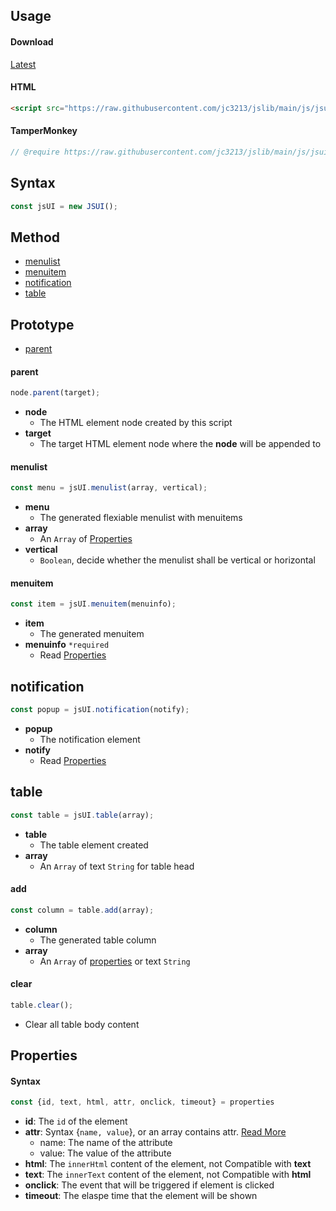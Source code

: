 ## Usage

#### Download
[Latest](https://raw.githubusercontent.com/jc3213/jslib/main/js/jsui.js)

#### HTML
```HTML
<script src="https://raw.githubusercontent.com/jc3213/jslib/main/js/jsui.js"></script>
```

#### TamperMonkey
```javascript
// @require https://raw.githubusercontent.com/jc3213/jslib/main/js/jsui.js
```

## Syntax
```javascript
const jsUI = new JSUI();
```

## Method
- [menulist](#menulist)
- [menuitem](#menuitem)
- [notification](#notification)
- [table](#table)

## Prototype
- [parent](#parent)

#### parent
```javascript
node.parent(target);
```
- **node**
    - The HTML element node created by this script
- **target**
    - The target HTML element node where the **node** will be appended to

#### menulist
```javascript
const menu = jsUI.menulist(array, vertical);
```
- **menu**
    - The generated flexiable menulist with menuitems
- **array**
    - An `Array` of [Properties](#properties)
- **vertical**
    - `Boolean`, decide whether the menulist shall be vertical or horizontal

#### menuitem
```javascript
const item = jsUI.menuitem(menuinfo);
```
- **item**
    - The generated menuitem
- **menuinfo** `*required`
    - Read [Properties](#properties)

## notification
```javascript
const popup = jsUI.notification(notify);
```
- **popup**
    - The notification element
- **notify**
    - Read [Properties](#properties)

## table
```javascript
const table = jsUI.table(array);
```
- **table**
    - The table element created
- **array**
    - An `Array` of text `String` for table head

#### add
```javascript
const column = table.add(array);
````
- **column**
    - The generated table column
- **array**
    - An `Array` of [properties](#properties) or text `String`

#### clear
````javascript
table.clear();
````
- Clear all table body content

## Properties

#### Syntax
```javascript
const {id, text, html, attr, onclick, timeout} = properties
```
- **id**: The `id` of the element
- **attr**: Syntax {`name, value`}, or an array contains attr. [Read More](https://developer.mozilla.org/docs/Web/HTML/Global_attributes)
    - name: The name of the attribute
    - value: The value of the attribute
- **html**: The `innerHtml` content of the element, not Compatible with **text**
- **text**: The `innerText` content of the element, not Compatible with **html**
- **onclick**: The event that will be triggered if element is clicked
- **timeout**: The elaspe time that the element will be shown
